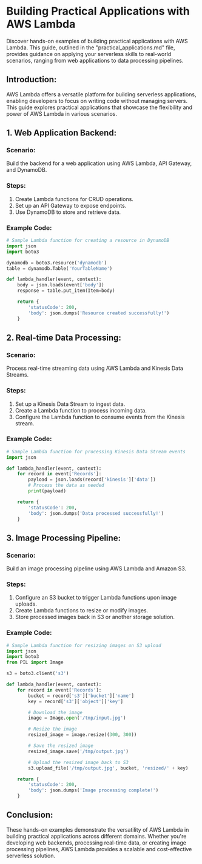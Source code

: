 
# Building Practical Applications with AWS Lambda

Discover hands-on examples of building practical applications with AWS Lambda. This guide, outlined in the "practical_applications.md" file, provides guidance on applying your serverless skills to real-world scenarios, ranging from web applications to data processing pipelines.

## Introduction:

AWS Lambda offers a versatile platform for building serverless applications, enabling developers to focus on writing code without managing servers. This guide explores practical applications that showcase the flexibility and power of AWS Lambda in various scenarios.

## 1. Web Application Backend:

### Scenario:
Build the backend for a web application using AWS Lambda, API Gateway, and DynamoDB.

### Steps:
1. Create Lambda functions for CRUD operations.
2. Set up an API Gateway to expose endpoints.
3. Use DynamoDB to store and retrieve data.

### Example Code:
```python
# Sample Lambda function for creating a resource in DynamoDB
import json
import boto3

dynamodb = boto3.resource('dynamodb')
table = dynamodb.Table('YourTableName')

def lambda_handler(event, context):
    body = json.loads(event['body'])
    response = table.put_item(Item=body)

    return {
        'statusCode': 200,
        'body': json.dumps('Resource created successfully!')
    }
```

## 2. Real-time Data Processing:

### Scenario:
Process real-time streaming data using AWS Lambda and Kinesis Data Streams.

### Steps:
1. Set up a Kinesis Data Stream to ingest data.
2. Create a Lambda function to process incoming data.
3. Configure the Lambda function to consume events from the Kinesis stream.

### Example Code:
```python
# Sample Lambda function for processing Kinesis Data Stream events
import json

def lambda_handler(event, context):
    for record in event['Records']:
        payload = json.loads(record['kinesis']['data'])
        # Process the data as needed
        print(payload)

    return {
        'statusCode': 200,
        'body': json.dumps('Data processed successfully!')
    }
```

## 3. Image Processing Pipeline:

### Scenario:
Build an image processing pipeline using AWS Lambda and Amazon S3.

### Steps:
1. Configure an S3 bucket to trigger Lambda functions upon image uploads.
2. Create Lambda functions to resize or modify images.
3. Store processed images back in S3 or another storage solution.

### Example Code:
```python
# Sample Lambda function for resizing images on S3 upload
import json
import boto3
from PIL import Image

s3 = boto3.client('s3')

def lambda_handler(event, context):
    for record in event['Records']:
        bucket = record['s3']['bucket']['name']
        key = record['s3']['object']['key']

        # Download the image
        image = Image.open('/tmp/input.jpg')

        # Resize the image
        resized_image = image.resize((300, 300))

        # Save the resized image
        resized_image.save('/tmp/output.jpg')

        # Upload the resized image back to S3
        s3.upload_file('/tmp/output.jpg', bucket, 'resized/' + key)

    return {
        'statusCode': 200,
        'body': json.dumps('Image processing complete!')
    }
```

## Conclusion:

These hands-on examples demonstrate the versatility of AWS Lambda in building practical applications across different domains. Whether you're developing web backends, processing real-time data, or creating image processing pipelines, AWS Lambda provides a scalable and cost-effective serverless solution.
